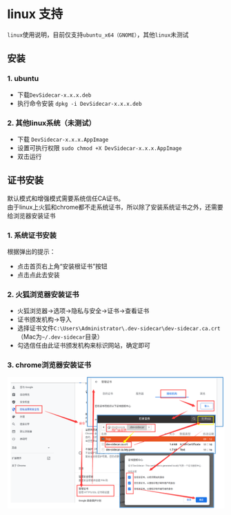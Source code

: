 # linux 支持
`linux`使用说明，目前仅支持`ubuntu_x64（GNOME）`，其他`linux`未测试
## 安装
### 1. ubuntu
 * 下载`DevSidecar-x.x.x.deb`
 * 执行命令安装 `dpkg -i DevSidecar-x.x.x.deb`

### 2. 其他linux系统（未测试）
* 下载 `DevSidecar-x.x.x.AppImage`
* 设置可执行权限 `sudo chmod +X DevSidecar-x.x.x.AppImage`
* 双击运行


## 证书安装
默认模式和增强模式需要系统信任CA证书。   
由于linux上火狐和chrome都不走系统证书，所以除了安装系统证书之外，还需要给浏览器安装证书
### 1. 系统证书安装
根据弹出的提示：
 * 点击首页右上角“安装根证书”按钮
 * 点击点此去安装
### 2. 火狐浏览器安装证书
* 火狐浏览器->选项->隐私与安全->证书->查看证书   
* 证书颁发机构->导入    
* 选择证书文件`C:\Users\Administrator\.dev-sidecar\dev-sidecar.ca.crt`（Mac为`~/.dev-sidecar`目录）    
* 勾选信任由此证书颁发机构来标识网站，确定即可

### 3. chrome浏览器安装证书
![](../packages/gui/public/setup-linux.png)


